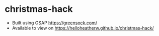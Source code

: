 # christmas-hack

- Built using GSAP https://greensock.com/
- Available to view on https://helloheatherw.github.io/christmas-hack/

